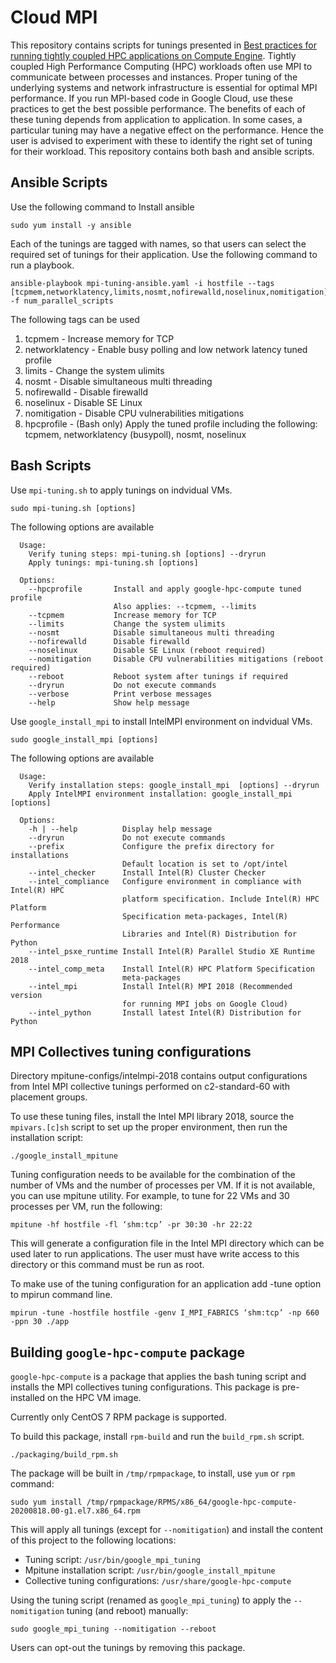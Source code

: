 # Cloud MPI

This repository contains scripts for tunings presented in [Best practices for running tightly coupled HPC applications on Compute Engine](https://cloud.google.com/solutions/best-practices-for-using-mpi-on-compute-engine). Tightly coupled High Performance Computing (HPC) workloads often use MPI to communicate between processes and instances. Proper tuning of the underlying systems and network infrastructure is essential for optimal MPI performance. If you run MPI-based code in Google Cloud, use these practices to get the best possible performance. The benefits of each of these tuning depends from application to application. In some cases, a particular tuning may have a negative effect on the performance. Hence the user is advised to experiment with these to identify the right set of tuning for their workload.  This repository contains both bash and ansible scripts.

##  Ansible Scripts

Use the following command to Install ansible
``` shell
sudo yum install -y ansible
```

Each of the tunings are tagged with names, so that users can select the required set of tunings for their application.  Use the following command to run a playbook.

``` shell
ansible-playbook mpi-tuning-ansible.yaml -i hostfile --tags [tcpmem,networklatency,limits,nosmt,nofirewalld,noselinux,nomitigation] -f num_parallel_scripts
```

The following tags can be used

1. tcpmem - Increase memory for TCP
1. networklatency - Enable busy polling and low network latency tuned profile
1. limits - Change the system ulimits
1. nosmt - Disable simultaneous multi threading
1. nofirewalld - Disable firewalld
1. noselinux - Disable SE Linux
1. nomitigation - Disable CPU vulnerabilities mitigations
1. hpcprofile - (Bash only) Apply the tuned profile including the following:
                tcpmem, networklatency (busypoll), nosmt, noselinux

## Bash Scripts

Use `mpi-tuning.sh` to apply tunings on indvidual VMs.

```shell
sudo mpi-tuning.sh [options]
```

The following options are available
```shell
  Usage:
    Verify tuning steps: mpi-tuning.sh [options] --dryrun
    Apply tunings: mpi-tuning.sh [options]

  Options:
    --hpcprofile       Install and apply google-hpc-compute tuned profile
                       Also applies: --tcpmem, --limits
    --tcpmem           Increase memory for TCP
    --limits           Change the system ulimits
    --nosmt            Disable simultaneous multi threading
    --nofirewalld      Disable firewalld
    --noselinux        Disable SE Linux (reboot required)
    --nomitigation     Disable CPU vulnerabilities mitigations (reboot required)
    --reboot           Reboot system after tunings if required
    --dryrun           Do not execute commands
    --verbose          Print verbose messages
    --help             Show help message
```


Use `google_install_mpi` to install IntelMPI environment on indvidual VMs.

```shell
sudo google_install_mpi [options]
```

The following options are available
```shell
  Usage:
    Verify installation steps: google_install_mpi  [options] --dryrun
    Apply IntelMPI environment installation: google_install_mpi  [options]

  Options:
    -h | --help          Display help message
    --dryrun             Do not execute commands
    --prefix             Configure the prefix directory for installations 
                         Default location is set to /opt/intel
    --intel_checker      Install Intel(R) Cluster Checker
    --intel_compliance   Configure environment in compliance with Intel(R) HPC 
                         platform specification. Include Intel(R) HPC Platform 
                         Specification meta-packages, Intel(R) Performance 
                         Libraries and Intel(R) Distribution for Python
    --intel_psxe_runtime Install Intel(R) Parallel Studio XE Runtime 2018 
    --intel_comp_meta    Install Intel(R) HPC Platform Specification
                         meta-packages
    --intel_mpi          Install Intel(R) MPI 2018 (Recommended version
                         for running MPI jobs on Google Cloud)
    --intel_python       Install latest Intel(R) Distribution for Python
```


## MPI Collectives tuning configurations

Directory mpitune-configs/intelmpi-2018 contains output configurations from Intel MPI collective tunings performed on c2-standard-60 with placement groups.

To use these tuning files, install the Intel MPI library 2018, source the `mpivars.[c]sh` script to set up the proper environment, then run the installation script:
```shell
./google_install_mpitune
```

Tuning configuration needs to be available for the combination of the number of VMs and the number of processes per VM. If it is not available, you can use mpitune utility. For example, to tune for 22 VMs and 30 processes per VM, run the following:
```shell
mpitune -hf hostfile -fl ‘shm:tcp’ -pr 30:30 -hr 22:22
```

This will generate a configuration file in the Intel MPI directory which can be used later to run applications. The user must have write access to this directory or this command must be run as root.

To make use of the tuning configuration for an application add -tune option to mpirun command line.
```shell
mpirun -tune -hostfile hostfile -genv I_MPI_FABRICS ‘shm:tcp’ -np 660 -ppn 30 ./app
```

## Building `google-hpc-compute` package

`google-hpc-compute` is a package that applies the bash tuning script and installs the MPI collectives tuning configurations. This package is pre-installed on the HPC VM image.

Currently only CentOS 7 RPM package is supported.

To build this package, install `rpm-build` and run the `build_rpm.sh` script.
```shell
./packaging/build_rpm.sh
```

The package will be built in `/tmp/rpmpackage`, to install, use `yum` or `rpm` command:
```shell
sudo yum install /tmp/rpmpackage/RPMS/x86_64/google-hpc-compute-20200818.00-g1.el7.x86_64.rpm
```
This will apply all tunings (except for `--nomitigation`) and install the content of this project to the following locations:

- Tuning script: `/usr/bin/google_mpi_tuning`
- Mpitune installation script: `/usr/bin/google_install_mpitune`
- Collective tuning configurations: `/usr/share/google-hpc-compute`

Using the tuning script (renamed as `google_mpi_tuning`) to apply the `--nomitigation` tuning (and reboot) manually:
```shell
sudo google_mpi_tuning --nomitigation --reboot
```

Users can opt-out the tunings by removing this package.
